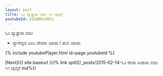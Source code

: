```yaml
---
layout: post
title: ಓಂ ವ್ಯಾಘ್ರಯ ನಮಃ ೧೧ ಟೈಮ್ಸ್
youtubeId: XZG8BGcd95s
---
```

 
 
 ಓಂ ವ್ಯಾಘ್ರಯ ನಮಃ  
 
 -  ವ್ಯಾಗೇಶ್ವರ ಎಂಬ ದೇವರು ಯಾರು / ಹುಲಿ ಯಾರು 
 
  
 
  
 
 
 
 
 
 


{% include youtubePlayer.html id=page.youtubeId %}
 
[Next]({{ site.baseurl }}{% link  split2/_posts/2015-02-14-ಓಂ ದೇವಾ ಸಿಂಹಯ ನಮಃ ೧೧ ಟೈಮ್ಸ್.md%})
 
